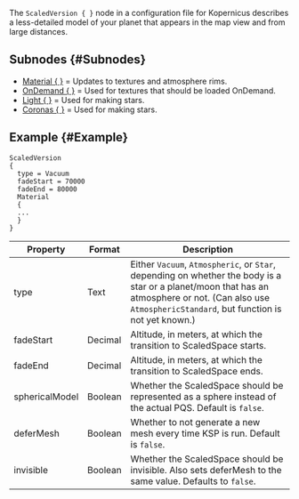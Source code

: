 The `ScaledVersion { }` node in a configuration file for Kopernicus describes a less-detailed model of your planet that appears in the map view and from large distances.

## Subnodes {#Subnodes}
* [Material { }](/Syntax/ScaledVersion/Material) = Updates to textures and atmosphere rims.
* [OnDemand { }](/Syntax/ScaledVersion/OnDemand) = Used for textures that should be loaded OnDemand.
* [Light { }](/Syntax/ScaledVersion/Light) = Used for making stars.
* [Coronas { }](/Syntax/ScaledVersion/Corona) = Used for making stars.

## Example {#Example}
```
ScaledVersion
{
  type = Vacuum
  fadeStart = 70000
  fadeEnd = 80000
  Material
  {
  ...
  }
}
```

|Property|Format|Description|
|--------|------|-----------|
|type|Text|Either `Vacuum`, `Atmospheric`, or `Star`, depending on whether the body is a star or a planet/moon that has an atmosphere or not. (Can also use `AtmosphericStandard`, but function is not yet known.)|
|fadeStart|Decimal|Altitude, in meters, at which the transition to ScaledSpace starts.|
|fadeEnd|Decimal|Altitude, in meters, at which the transition to ScaledSpace ends.|
|sphericalModel|Boolean|Whether the ScaledSpace should be represented as a sphere instead of the actual PQS. Default is `false`.|
|deferMesh|Boolean|Whether to not generate a new mesh every time KSP is run. Default is `false`.|
|invisible|Boolean|Whether the ScaledSpace should be invisible. Also sets deferMesh to the same value. Defaults to `false`.|
